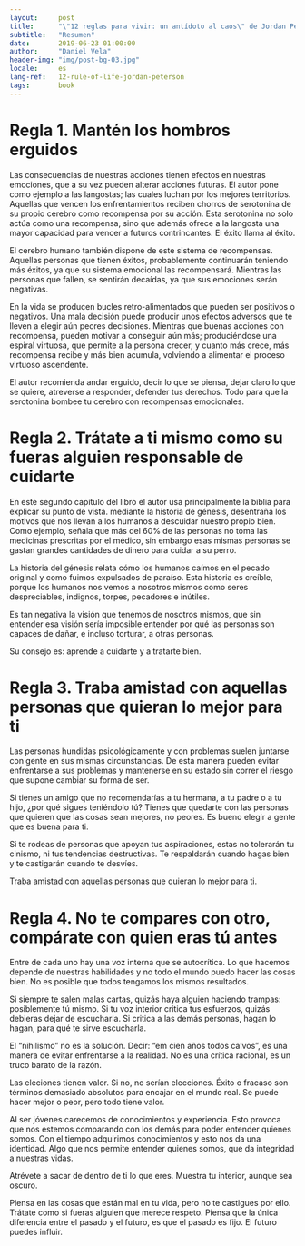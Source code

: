 ```yaml
---
layout:     post
title:      "\"12 reglas para vivir: un antídoto al caos\" de Jordan Peterson"
subtitle:   "Resumen"
date:       2019-06-23 01:00:00
author:     "Daniel Vela"
header-img: "img/post-bg-03.jpg"
locale:     es
lang-ref:   12-rule-of-life-jordan-peterson
tags: 		book
---
```


# Regla 1. Mantén los hombros erguidos

Las consecuencias de nuestras acciones tienen efectos en nuestras emociones, que a su vez pueden alterar acciones futuras. El autor pone como ejemplo a las langostas; las cuales luchan por los mejores territorios. Aquellas que vencen los enfrentamientos reciben chorros de serotonina de su propio cerebro como recompensa por su acción. Esta serotonina no solo actúa como una recompensa, sino que además ofrece a la langosta una mayor capacidad para vencer a futuros contrincantes. El éxito llama al éxito.

El cerebro humano también dispone de este sistema de recompensas. Aquellas personas que tienen éxitos, probablemente continuarán teniendo más éxitos, ya que su sistema emocional las recompensará. Mientras las personas que fallen, se sentirán decaídas, ya que sus emociones serán negativas. 

En la vida se producen bucles retro-alimentados que pueden ser positivos o negativos. Una mala decisión puede producir unos efectos adversos que te lleven a elegir aún peores decisiones. Mientras que buenas acciones con recompensa, pueden motivar a conseguir aún más; produciéndose una espiral virtuosa, que permite a la persona crecer, y cuanto más crece, más recompensa recibe y más bien acumula, volviendo a alimentar el proceso virtuoso ascendente.

El autor recomienda andar erguido, decir lo que se piensa, dejar claro lo que se quiere, atreverse a responder, defender tus derechos. Todo para que la serotonina bombee tu cerebro con recompensas emocionales.


# Regla 2. Trátate a ti mismo como su fueras alguien responsable de cuidarte

En este segundo capítulo del libro el autor usa principalmente la biblia para explicar su punto de vista. mediante la historia de génesis, desentraña los motivos que nos llevan a los humanos a descuidar nuestro propio bien. Como ejemplo, señala que más del 60% de las personas no toma las medicinas prescritas por el médico, sin embargo esas mismas personas se gastan grandes cantidades de dinero para cuidar a su perro. 

La historia del génesis relata cómo los humanos caímos en el pecado original y como fuimos expulsados de paraíso. Esta historia es creíble, porque los humanos nos vemos a nosotros mismos como seres despreciables, indignos, torpes, pecadores e inútiles.

Es tan negativa la visión que tenemos de nosotros mismos, que sin entender esa visión sería imposible entender por qué las personas son capaces de dañar, e incluso torturar, a otras personas.

Su consejo es: aprende a cuidarte y a tratarte bien.

# Regla 3. Traba amistad con aquellas personas que quieran lo mejor para ti

Las personas hundidas psicológicamente y con problemas suelen juntarse con gente en sus mismas circunstancias. De esta manera pueden evitar enfrentarse a sus problemas y mantenerse en su estado sin correr el riesgo que supone cambiar su forma de ser. 

Si tienes un amigo que no recomendarías a tu hermana, a tu padre o a tu hijo, ¿por qué sigues teniéndolo tú? Tienes que quedarte con las personas que quieren que las cosas sean mejores, no peores. Es bueno elegir a gente que es buena para ti. 

Si te rodeas de personas que apoyan tus aspiraciones, estas no tolerarán tu cinismo, ni tus tendencias destructivas. Te respaldarán cuando hagas bien y te castigarán cuando te desvíes. 

Traba amistad con aquellas personas que quieran lo mejor para ti.

# Regla 4. No te compares con otro, compárate con quien eras tú antes

Entre de cada uno hay una voz interna que se autocrítica. Lo que hacemos depende de nuestras habilidades y no todo el mundo puedo hacer las cosas bien. No es posible que todos tengamos los mismos resultados. 

Si siempre te salen malas cartas, quizás haya alguien haciendo trampas: posiblemente tú mismo. Si tu voz interior critica tus esfuerzos, quizás debieras dejar de escucharla. Si critica a las demás personas, hagan lo hagan, para qué te sirve escucharla.

El “nihilismo” no es la solución. Decir: “em cien años todos calvos”, es una manera de evitar enfrentarse a la realidad. No es una crítica racional, es un truco barato de la razón.

Las eleciones tienen valor. Si no, no serían elecciones. Éxito o fracaso son términos demasiado absolutos para encajar en el mundo real. Se puede hacer mejor o peor, pero todo tiene valor.

Al ser jóvenes carecemos de conocimientos y experiencia. Esto provoca que nos estemos comparando con los demás para poder entender quienes somos. Con el tiempo adquirimos conocimientos y esto nos da una identidad. Algo que nos permite entender quienes somos, que da integridad a nuestras vidas.

Atrévete a sacar de dentro de ti lo que eres. Muestra tu interior, aunque sea oscuro. 

Piensa en las cosas que están mal en tu vida, pero no te castigues por ello. Trátate como si fueras alguien que merece respeto. Piensa que la única diferencia entre el pasado y el futuro, es que el pasado es fijo. El futuro puedes influir. 
